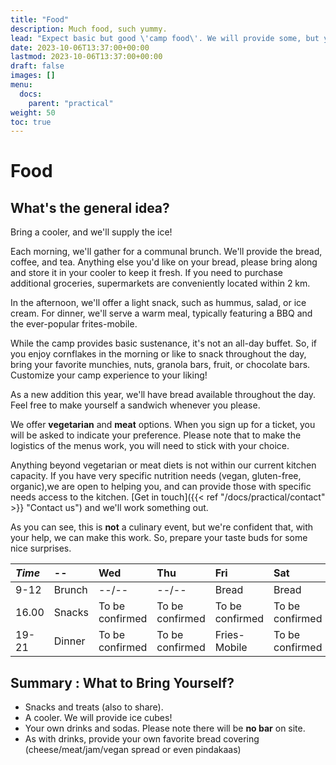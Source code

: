 ```yaml
---
title: "Food"
description: Much food, such yummy.
lead: "Expect basic but good \'camp food\'. We will provide some, but you might have to bring some as well. Check out the timetable below to plan for what additional food to bring."
date: 2023-10-06T13:37:00+00:00
lastmod: 2023-10-06T13:37:00+00:00
draft: false
images: []
menu: 
  docs:
    parent: "practical"
weight: 50
toc: true
---
```

# Food

## What's the general idea?

Bring a cooler, and we'll supply the ice!

Each morning, we'll gather for a communal brunch. We'll provide the bread, coffee, and tea. Anything else you'd like on your bread, please bring along and store it in your cooler to keep it fresh. If you need to purchase additional groceries, supermarkets are conveniently located within 2 km.

In the afternoon, we'll offer a light snack, such as hummus, salad, or ice cream. For dinner, we'll serve a warm meal, typically featuring a BBQ and the ever-popular frites-mobile.

While the camp provides basic sustenance, it's not an all-day buffet. So, if you enjoy cornflakes in the morning or like to snack throughout the day, bring your favorite munchies, nuts, granola bars, fruit, or chocolate bars. Customize your camp experience to your liking!

As a new addition this year, we'll have bread available throughout the day. Feel free to make yourself a sandwich whenever you please.

We offer **vegetarian** and **meat** options. When you sign up for a ticket, you will be asked to indicate your preference. Please note that to make the logistics of the menus work, you will need to stick with your choice.

Anything beyond vegetarian or meat diets is not within our current kitchen capacity. If you have very specific nutrition needs \(vegan, gluten-free, organic\),we are open to helping you, and can provide those with specific needs access to the kitchen. [Get in touch]({{< ref "/docs/practical/contact" >}} "Contact us") and we'll work something out.

As you can see, this is **not** a culinary event, but we're confident that, with your help, we can make this work. So, prepare your taste buds for some nice surprises.



| _Time_ | -- | Wed | Thu | Fri | Sat | Sun |
| :--- | :--- | :--- | :--- | :--- | :--- | :--- |
| 9-12 | Brunch | --/-- | --/-- | Bread | Bread | Bread |
| 16.00 | Snacks | To be confirmed | To be confirmed | To be confirmed | To be confirmed | Leftovers |
| 19-21 | Dinner  | To be confirmed| To be confirmed | Fries-Mobile | To be confirmed | --/-- |

## Summary : What to Bring Yourself?
* Snacks and treats (also to share).
* A cooler. We will provide ice cubes!
* Your own drinks and sodas. Please note there will be **no bar** on site.
* As with drinks, provide your own favorite bread covering (cheese/meat/jam/vegan spread or even pindakaas)